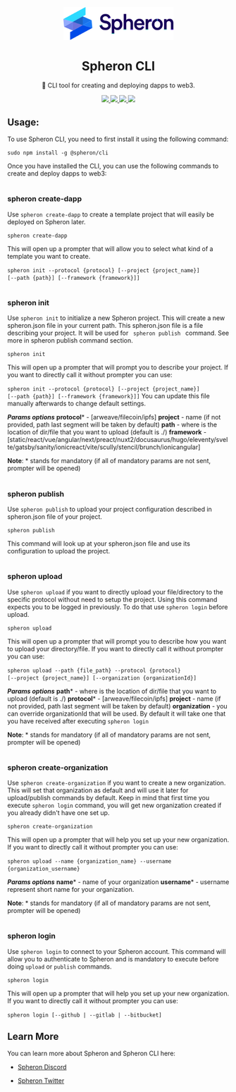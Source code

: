 
<p  align="center">

<picture>

<source  media="(prefers-color-scheme: dark)"  srcset="https://github.com/spheronFdn/sdk/blob/main/.github/assets/logo-dark.svg">

<source  media="(prefers-color-scheme: light)"  srcset="https://github.com/spheronFdn/sdk/blob/main/.github/assets/logo.svg">

<img  alt="Spheron"  src="https://github.com/spheronFdn/sdk/blob/main/.github/assets/logo.svg"  width="250">

</picture>

</p>

  

<h1  align="center">Spheron CLI</h1>

  

<p  align="center">
🧰 CLI tool for creating and deploying dapps to web3.
</p>

  

<p  align="center">

<a  href="https://www.npmjs.com/package/@spheron/storage"  target="_blank"  rel="noreferrer">

<img  src="https://img.shields.io/static/v1?label=npm&message=v1.0.0&color=green"  />

</a>

<a  href="https://github.com/spheronFdn/sdk/blob/main/LICENSE"  target="_blank"  rel="noreferrer">

<img  src="https://img.shields.io/static/v1?label=license&message=Apache%202.0&color=red"  />

</a>

<a  href="https://discord.com/invite/ahxuCtm"  target="_blank"  rel="noreferrer">

<img  src="https://img.shields.io/static/v1?label=community&message=discord&color=blue"  />

</a>

<a  href="https://twitter.com/SpheronFdn"  target="_blank"  rel="noreferrer">

<img  src="https://img.shields.io/twitter/url/https/twitter.com/cloudposse.svg?style=social&label=Follow%20%40SpheronFdn"  />

</a>

</p>

  

## Usage:

  

<p>To use Spheron CLI, you need to first install it using the following command:</p>

<pre><code>sudo npm install -g @spheron/cli</code></pre>

<p>Once you have installed the CLI, you can use the following commands to create and deploy dapps to web3:</p>

#
<h3>spheron create-dapp</h3>
<p>Use <code>spheron create-dapp</code> to create a template project that will easily be deployed on Spheron later. </p>
<pre><code>spheron create-dapp</code></pre> 
This will open up a prompter that will allow you to select what kind of a template you want to create.

<code>spheron init --protocol {protocol} [--project {project_name}] [--path {path}] [--framework {framework}]]</code> 

#
<h3>spheron init</h3>
<p>Use <code>spheron init</code> to initialize a new Spheron project. This will create a new spheron.json file in your current path. This spheron.json file is a file describing your project. It will be used for <code> spheron publish </code> command. See more in spheron publish command section.</p>
<pre><code>spheron init</code></pre> 
This will open up a prompter that will prompt you to describe your project. If you want to directly call it without prompter you can use: 

<code>spheron init --protocol {protocol} [--project {project_name}] [--path {path}] [--framework {framework}]]</code> 
You can update this file manually afterwards to change default settings.

***Params options***
**protocol*** - [arweave/filecoin/ipfs]
**project** - name (if not provided, path last segment will be taken by default)
**path** - where is the location of dir/file that you want to upload (default is ./) 
**framework** -[static/react/vue/angular/next/preact/nuxt2/docusaurus/hugo/eleventy/svelte/gatsby/sanity/ionicreact/vite/scully/stencil/brunch/ionicangular]  

**Note**: * stands for mandatory (if all of mandatory params are not sent, prompter will be opened)
#
<h3>spheron publish</h3>
<p>Use <code>spheron publish</code> to upload your project configuration described in spheron.json file of your project. </p>
<pre><code>spheron publish</code></pre> 
This command will look up at your spheron.json file and  use its configuration to upload the project.

#
<h3>spheron upload</h3>
<p>Use <code>spheron upload</code> if you want to directly upload your file/directory to the specific protocol without need to setup the project. Using this command expects you to be logged in previously. To do that use <code>spheron login</code> before upload. </p>
<pre><code>spheron upload</code></pre> 
This will open up a prompter that will prompt you to describe how you want to upload your directory/file. If you want to directly call it without prompter you can use: 

<code>spheron upload --path {file_path} --protocol {protocol} [--project {project_name}] [--organization {organizationId}] </code> 


***Params options***
**path*** - where is the location of dir/file that you want to upload (default is ./) 
**protocol*** - [arweave/filecoin/ipfs]
**project** - name (if not provided, path last segment will be taken by default)
**organization** - you can override organizationId that will be used. By default it will take one that you have received after executing <code>spheron login</code>

**Note**: * stands for mandatory (if all of mandatory params are not sent, prompter will be opened)

# 
<h3>spheron create-organization</h3>
<p>Use <code>spheron create-organization</code> if you want to create a new organization. This will set that organization as default and will use it later for upload/publish commands by default. Keep in mind that first time you execute <code>spheron login</code> command, you will get new organization created if you already didn't have one set up.   </p>
<pre><code>spheron create-organization</code></pre> 
This will open up a prompter that will help you set up your new organization. If you want to directly call it without prompter you can use: 

<code>spheron upload --name {organization_name} --username {organization_username} </code> 

***Params options***
**name*** - name of your organization 
**username*** - username represent short name for your organization.

**Note**: * stands for mandatory (if all of mandatory params are not sent, prompter will be opened)
  
  #
  <h3>spheron login</h3>
<p>Use <code>spheron login</code> to connect to your Spheron account. This command will allow you to authenticate to Spheron and is mandatory to execute before doing <code>upload</code> or <code>publish</code> commands.</p>
<pre><code>spheron login</code></pre> 
This will open up a prompter that will help you set up your new organization. If you want to directly call it without prompter you can use: 

<code>spheron login [--github | --gitlab | --bitbucket] </code> 
  

## Learn More

You can learn more about Spheron and Spheron CLI here:

  

- [Spheron Discord](https://discord.com/invite/ahxuCtm)

- [Spheron Twitter](https://twitter.com/SpheronFdn)
